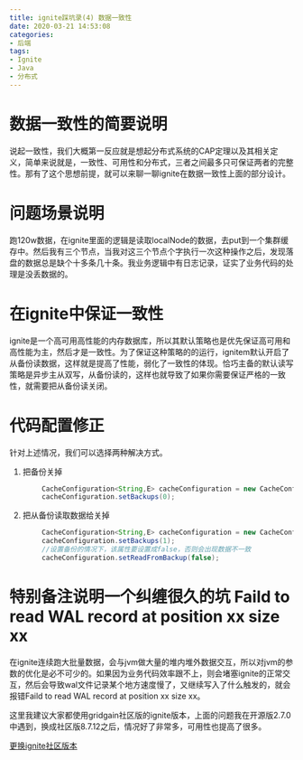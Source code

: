 ```yaml
---
title: ignite踩坑录(4) 数据一致性
date: 2020-03-21 14:53:08
categories: 
- 后端
tags:
- Ignite
- Java
- 分布式
---
```


# 数据一致性的简要说明

说起一致性，我们大概第一反应就是想起分布式系统的CAP定理以及其相关定义，简单来说就是，一致性、可用性和分布式，三者之间最多只可保证两者的完整性。那有了这个思想前提，就可以来聊一聊ignite在数据一致性上面的部分设计。

# 问题场景说明
跑120w数据，在ignite里面的逻辑是读取localNode的数据，去put到一个集群缓存中。然后我有三个节点，当我对这三个节点个字执行一次这种操作之后，发现落盘的数据总是缺个十多条几十条。我业务逻辑中有日志记录，证实了业务代码的处理是没丢数据的。

# 在ignite中保证一致性

ignite是一个高可用高性能的内存数据库，所以其默认策略也是优先保证高可用和高性能为主，然后才是一致性。为了保证这种策略的的运行，ignitem默认开启了从备份读数据，这样就是提高了性能，弱化了一致性的体现。恰巧主备的默认读写策略是异步主从双写，从备份读的，这样也就导致了如果你需要保证严格的一致性，就需要把从备份读关闭。

# 代码配置修正

针对上述情况，我们可以选择两种解决方式。

1. 把备份关掉

```java
        CacheConfiguration<String,E> cacheConfiguration = new CacheConfiguration<>();
        cacheConfiguration.setBackups(0);
```

2. 把从备份读取数据给关掉

```java
        CacheConfiguration<String,E> cacheConfiguration = new CacheConfiguration<>();
        cacheConfiguration.setBackups(1);
        //设置备份的情况下，该属性要设置成false，否则会出现数据不一致
        cacheConfiguration.setReadFromBackup(false);
```

# 特别备注说明一个纠缠很久的坑 Faild to read WAL record at position xx size xx

在ignite连续跑大批量数据，会与jvm做大量的堆内堆外数据交互，所以对jvm的参数的优化是必不可少的。如果因为业务代码效率跟不上，则会堵塞ignite的正常交互，然后会导致wal文件记录某个地方速度慢了，又继续写入了什么触发的，就会报错Faild to read WAL record at position xx size xx。

这里我建议大家都使用gridgain社区版的ignite版本，上面的问题我在开源版2.7.0中遇到，换成社区版8.7.12之后，情况好了非常多，可用性也提高了很多。

[更换ignite社区版本](https://www.gridgain.com/docs/latest/developers-guide/setup#using-maven)
